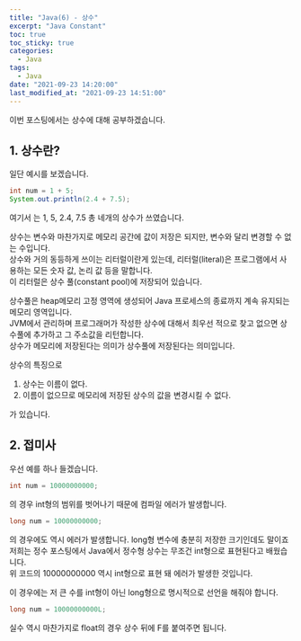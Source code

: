 ```yaml
---
title: "Java(6) - 상수"
excerpt: "Java Constant"
toc: true
toc_sticky: true
categories:
  - Java
tags:
  - Java
date: "2021-09-23 14:20:00"
last_modified_at: "2021-09-23 14:51:00"
---
```


이번 포스팅에서는 상수에 대해 공부하겠습니다.

## 1. 상수란?

일단 예시를 보겠습니다.

```java
int num = 1 + 5;
System.out.println(2.4 + 7.5);
```

여기서 는 1, 5, 2.4, 7.5 총 네개의 상수가 쓰였습니다.<br/>

상수는 변수와 마찬가지로 메모리 공간에 값이 저장은 되지만, 변수와 달리 변경할 수 없는 수입니다.<br/>
상수와 거의 동등하게 쓰이는 리터럴이란게 있는데, 리터럴(literal)은 프로그램에서 사용하는 모든 숫자 값, 논리 값 등을 말합니다.<br/>
이 리터럴은 상수 풀(constant pool)에 저장되어 있습니다.<br/>

상수풀은 heap메모리 고정 영역에 생성되어 Java 프로세스의 종료까지 계속 유지되는 메모리 영역입니다.<br/>
JVM에서 관리하며 프로그래머가 작성한 상수에 대해서 최우선 적으로 찾고 없으면 상수풀에 추가하고 그 주소값을 리턴합니다.<br/>
상수가 메모리에 저장된다는 의미가 상수풀에 저장된다는 의미입니다.<br/>

상수의 특징으로

1. 상수는 이름이 없다.
2. 이름이 없으므로 메모리에 저장된 상수의 값을 변경시킬 수 없다.

가 있습니다.<br/>

## 2. 접미사

우선 예를 하나 들겠습니다.

```java
int num = 10000000000;
```

의 경우 int형의 범위를 벗어나기 때문에 컴파일 에러가 발생합니다.<br/>

```java
long num = 10000000000;
```

의 경우에도 역시 에러가 발생합니다. long형 변수에 충분히 저장한 크기인데도 말이죠<br/>
저희는 정수 포스팅에서 Java에서 정수형 상수는 무조건 int형으로 표현된다고 배웠습니다.<br/>
위 코드의 10000000000 역시 int형으로 표현 돼 에러가 발생한 것입니다.<br/>

이 경우에는 저 큰 수를 int형이 아닌 long형으로 명시적으로 선언을 해줘야 합니다.<br/>

```java
long num = 10000000000L;
```

실수 역시 마찬가지로 float의 경우 상수 뒤에 F를 붙여주면 됩니다.
